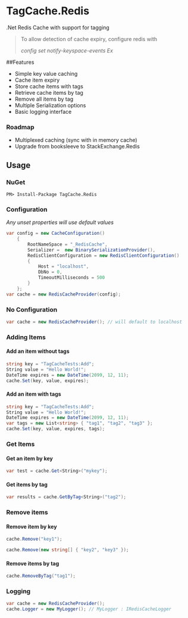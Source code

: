TagCache.Redis
==============

.Net Redis Cache with support for tagging

> To allow detection of cache expiry, configure redis with
>
>*config set notify-keyspace-events Ex*
>

##Features
 * Simple key value caching
 * Cache item expiry
 * Store cache items with tags
 * Retrieve cache items by tag
 * Remove all items by tag
 * Multiple Serialization options 
 * Basic logging interface
 
### Roadmap
* Multiplexed caching (sync with in memory cache)
* Upgrade from booksleeve to StackExchange.Redis 

## Usage

### NuGet
```
PM> Install-Package TagCache.Redis
```

### Configuration
*Any unset properties will use default values*
```c#
var config = new CacheConfiguration()
	{
		RootNameSpace = "_RedisCache",
		Serializer =  new BinarySerializationProvider(),
		RedisClientConfiguration = new RedisClientConfiguration()
		{
			Host = "localhost",
			DbNo = 0,
			TimeoutMilliseconds = 500
		}
	};
var cache = new RedisCacheProvider(config);
```

### No Configuration
```c#
var cache = new RedisCacheProvider(); // will default to localhost
```

### Adding Items
#### Add an item without tags
```c#
string key = "TagCacheTests:Add";
String value = "Hello World!";
DateTime expires = new DateTime(2099, 12, 11); 
cache.Set(key, value, expires);
```

#### Add an item with tags
```c#
string key = "TagCacheTests:Add";
String value = "Hello World!";
DateTime expires = new DateTime(2099, 12, 11);
var tags = new List<string> { "tag1", "tag2", "tag3" };
cache.Set(key, value, expires, tags);
```

### Get Items
#### Get an item by key
```c#
var test = cache.Get<String>("mykey");
```

#### Get items by tag
```c#
var results = cache.GetByTag<String>("tag2");
```

### Remove items
#### Remove item by key
```c#
cache.Remove("key1");
```

```c#
cache.Remove(new string[] { "key2", "key3" });
```

#### Remove items by tag
```c#
cache.RemoveByTag("tag1");
```

### Logging
```c#
var cache = new RedisCacheProvider(); 
cache.Logger = new MyLogger(); // MyLogger : IRedisCacheLogger
```




